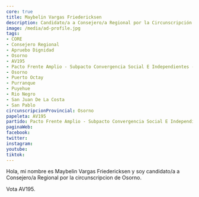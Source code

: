 ```yaml
---
core: true
title: Maybelin Vargas Friedericksen
description: Candidato/a a Consejero/a Regional por la Circunscripción de Osorno
image: /media/ad-profile.jpg
tags:
- CORE
- Consejero Regional
- Apruebo Dignidad
- Osorno
- AV195
- Pacto Frente Amplio - Subpacto Convergencia Social E Independientes - Revolucion Democratica
- Osorno
- Puerto Octay
- Purranque
- Puyehue
- Rio Negro
- San Juan De La Costa
- San Pablo
circunscripcionProvincial: Osorno
papeleta: AV195
partido: Pacto Frente Amplio - Subpacto Convergencia Social E Independientes - Revolucion Democratica
paginaWeb:
facebook:
twitter:
instagram:
youtube:
tiktok:
---
```

Hola, mi nombre es Maybelin Vargas Friedericksen y soy candidato/a a Consejero/a Regional por la circunscripcion de Osorno.

Vota AV195.

